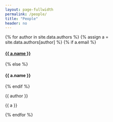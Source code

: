 ```yaml
---
layout: page-fullwidth
permalink: /people/
title: "People"
header: no
---
```


<div>
{% for author in site.data.authors %}
	{% assign a = site.data.authors[author] %}
    {% if a.email %}
    <h4><a href="mailto:{{ a.email }}">{{ a.name }}</a></h4>
    {% else %}
        <h4>{{ a.name }}</h4>
    {% endif %}
    <p>{{ author }}</p>
    <p>{{ a }}</p>
{% endfor %}
</div>

<!-- 
{% assign authors = "" | split: "" %}
{% for a in site.data.authors %}
    {% assign lastFirst = a.name | split: " " | reverse %}
    {% assign authors = authors | push: lastFirst %}
{% endfor %}
{% assign sorted_authors = authors | sort_natural %}

{% for author in sorted_authors %}
    {% assign firstLast = author | split: " " | reverse %}
    {% assign matched_author = site.data.authors | where:"name",firstLast %}
    {% assign person = matched_author[0] %}
    
    <div>
    {% if person.email %}
    <h4><a href="mailto:{{ person.email }}">{{ person.name }}</a></h4>
    {% else %}
        <h4>{{ person.name }}</h4>
    {% endif %}
    </div>
{% endfor %} -->